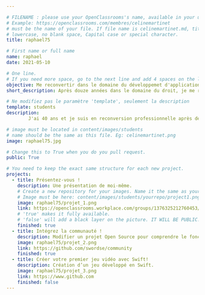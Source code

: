 ```yaml
---

# FILENAME : please use your OpenClassrooms's name, available in your url.
# Example: https://openclassrooms.com/membres/celinemartinet
# must be the name of your file. If file name is celinemartinet.md, title is celinemartinet.
# lowercase, no blank space, Capital case or special character.
title: raphael75

# First name or full name
name: raphael
date: 2021-05-10

# One line.
# If you need more space, go to the next line and add 4 spaces on the left, as in 'description'.
objective: Me reconvertir dans le domaine du développemet d'application Ios.
short_description: Après douze années dans le domaine du droit, je me reconvertis.

# Ne modifiez pas le paramètre 'template', seulement la description
template: students
description:
        J'ai 40 ans et je suis en reconversion professionnelle après de nombreuses années dans le domaine du droit.

# image must be located in content/images/students
# name should be the same as this file. Eg: celinemartinet.png
image: raphael75.jpg

# Change this to True when you do you pull request.
public: True

# You need to keep the exact same structure for each new project.
projects:
  - title: Présentez-vous !
    description: Une présentation de moi-même.
    # Create a new repository for your images. Name it the same as your nickname and profile picture.
    # Image must be here: content/images/students/yourrepo/project1.png
    image: raphael75/projet_1.png
    link: https://openclassrooms.workplace.com/groups/1376325212760453/permalink/1385703761822598
    # 'true' makes it fully available.
    # 'false' will add a black layer on the picture. IT WILL BE PUBLIC!
    finished: true
  - title: Intégrez la communauté !
    description: Modifier un projet Open Source pour comprendre le fonctionnement de Git, de Github et des pull requests. 
    image: raphael75/projet_2.png
    link: https://github.com/swordse/community
    finished: true
  - title: Créer votre premier jeu vidéo avec Swift!
    description: Création d’un jeu développé en Swift.
    image: raphael75/projet_3.png
    link: https://www.github.com
    finished: false
---
```

